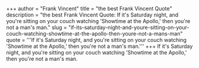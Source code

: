 +++
author = "Frank Vincent"
title = "the best Frank Vincent Quote"
description = "the best Frank Vincent Quote: If it's Saturday night, and you're sitting on your couch watching 'Showtime at the Apollo,' then you're not a man's man."
slug = "if-its-saturday-night-and-youre-sitting-on-your-couch-watching-showtime-at-the-apollo-then-youre-not-a-mans-man"
quote = '''If it's Saturday night, and you're sitting on your couch watching 'Showtime at the Apollo,' then you're not a man's man.'''
+++
If it's Saturday night, and you're sitting on your couch watching 'Showtime at the Apollo,' then you're not a man's man.

